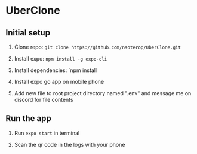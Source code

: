 # UberClone

## Initial setup

1. Clone repo:
    `git clone https://github.com/nsoterop/UberClone.git`
    
2. Install expo:
    `npm install -g expo-cli`
    
3. Install dependencies:
    `npm install

4. Install expo go app on mobile phone

5. Add new file to root project directory named ".env" and message me on discord for file contents


## Run the app

1. Run `expo start` in terminal

2. Scan the qr code in the logs with your phone
